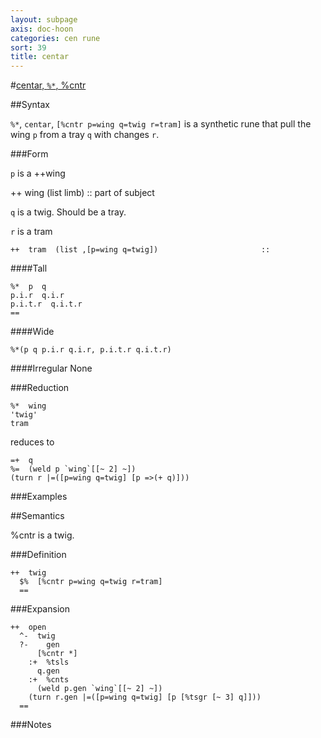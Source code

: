 ```yaml
---
layout: subpage
axis: doc-hoon
categories: cen rune
sort: 39
title: centar
---
```



#[centar, `%*`, %cntr](#cntr)

##Syntax

`%*`, `centar`, `[%cntr p=wing q=twig r=tram]` is a synthetic rune that pull the wing `p` from a tray `q` with changes `r`.

###Form

`p` is a ++wing

++  wing  (list limb)                                   ::  part of subject

`q` is a twig. Should be a tray.

`r` is a tram

    ++  tram  (list ,[p=wing q=twig])                       ::

####Tall

    %*  p  q
    p.i.r  q.i.r
    p.i.t.r  q.i.t.r
    ==

####Wide

    %*(p q p.i.r q.i.r, p.i.t.r q.i.t.r)

####Irregular
None

###Reduction

    %*  wing
    'twig'
    tram 

reduces to

    =+  q
    %=  (weld p `wing`[[~ 2] ~])
    (turn r |=([p=wing q=twig] [p =>(+ q)]))

###Examples

##Semantics

%cntr is a twig.

###Definition

    ++  twig  
      $%  [%cntr p=wing q=twig r=tram]
      ==



###Expansion
    
    ++  open
      ^-  twig
      ?-    gen
          [%cntr *]
        :+  %tsls
          q.gen
        :+  %cnts
          (weld p.gen `wing`[[~ 2] ~])
        (turn r.gen |=([p=wing q=twig] [p [%tsgr [~ 3] q]]))
      ==

###Notes

